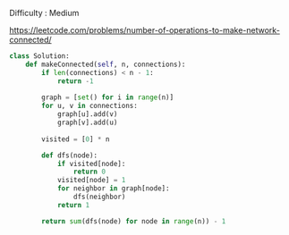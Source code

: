 Difficulty : Medium 

https://leetcode.com/problems/number-of-operations-to-make-network-connected/ 

```python
class Solution:
    def makeConnected(self, n, connections):
        if len(connections) < n - 1:
            return -1
        
        graph = [set() for i in range(n)]
        for u, v in connections:
            graph[u].add(v)
            graph[v].add(u)
        
        visited = [0] * n

        def dfs(node):
            if visited[node]:
                return 0
            visited[node] = 1
            for neighbor in graph[node]:
                dfs(neighbor)
            return 1

        return sum(dfs(node) for node in range(n)) - 1
```        

